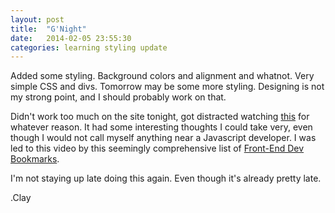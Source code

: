 ```yaml
---
layout: post
title:  "G'Night"
date:   2014-02-05 23:55:30
categories: learning styling update
---
```


Added some styling. Background colors and alignment and whatnot. Very simple CSS and divs. Tomorrow may be some more styling.  Designing is not my strong point, and I should probably work on that. 

Didn't work too much on the site tonight, got distracted watching [this][0] for whatever reason. It had some interesting thoughts I could take very, even though I would not call myself anything near a Javascript developer. I was led to this video by this seemingly comprehensive list of [Front-End Dev Bookmarks][1].

I'm not staying up late doing this again. Even though it's already pretty late.

.Clay



[0]: http://www.youtube.com/watch?v=f7AU2Ozu8eo
[1]: https://github.com/dypsilon/frontend-dev-bookmarks

